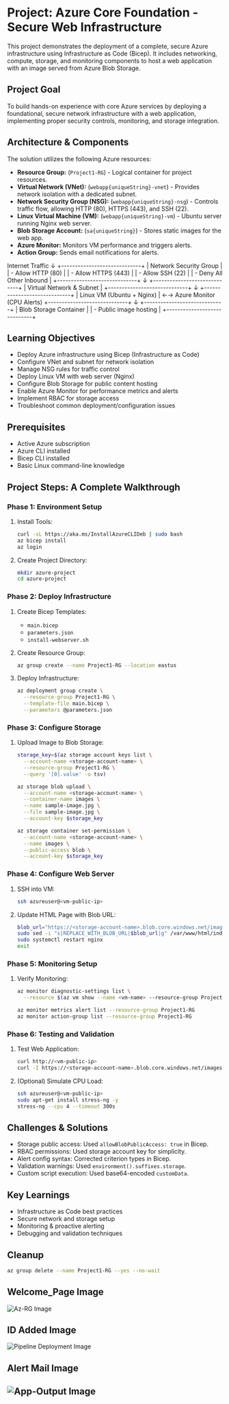 # Project: Azure Core Foundation - Secure Web Infrastructure

This project demonstrates the deployment of a complete, secure Azure infrastructure using Infrastructure as Code (Bicep). It includes networking, compute, storage, and monitoring components to host a web application with an image served from Azure Blob Storage.

## Project Goal

To build hands-on experience with core Azure services by deploying a foundational, secure network infrastructure with a web application, implementing proper security controls, monitoring, and storage integration.

## Architecture & Components

The solution utilizes the following Azure resources:

- **Resource Group:** (`Project1-RG`) - Logical container for project resources.
- **Virtual Network (VNet):** (`webapp{uniqueString}-vnet`) - Provides network isolation with a dedicated subnet.
- **Network Security Group (NSG):** (`webapp{uniqueString}-nsg`) - Controls traffic flow, allowing HTTP (80), HTTPS (443), and SSH (22).
- **Linux Virtual Machine (VM):** (`webapp{uniqueString}-vm`) - Ubuntu server running Nginx web server.
- **Blob Storage Account:** (`sa{uniqueString}`) - Stores static images for the web app.
- **Azure Monitor:** Monitors VM performance and triggers alerts.
- **Action Group:** Sends email notifications for alerts.

Internet Traffic
↓
+-----------------------------+
| Network Security Group |
| - Allow HTTP (80) |
| - Allow HTTPS (443) |
| - Allow SSH (22) |
| - Deny All Other Inbound |
+-----------------------------+
↓
+-----------------------------+
| Virtual Network & Subnet |
+-----------------------------+
↓
+-----------------------------+
| Linux VM (Ubuntu + Nginx) | ←→ Azure Monitor (CPU Alerts)
+-----------------------------+
↓
+-----------------------------+
| Blob Storage Container |
| - Public image hosting |
+-----------------------------+


## Learning Objectives

- Deploy Azure infrastructure using Bicep (Infrastructure as Code)
- Configure VNet and subnet for network isolation
- Manage NSG rules for traffic control
- Deploy Linux VM with web server (Nginx)
- Configure Blob Storage for public content hosting
- Enable Azure Monitor for performance metrics and alerts
- Implement RBAC for storage access
- Troubleshoot common deployment/configuration issues

## Prerequisites

- Active Azure subscription
- Azure CLI installed
- Bicep CLI installed
- Basic Linux command-line knowledge

## Project Steps: A Complete Walkthrough

### Phase 1: Environment Setup

1. Install Tools:
    ```bash
    curl -sL https://aka.ms/InstallAzureCLIDeb | sudo bash
    az bicep install
    az login
    ```

2. Create Project Directory:
    ```bash
    mkdir azure-project
    cd azure-project
    ```

### Phase 2: Deploy Infrastructure

1. Create Bicep Templates:
    - `main.bicep`
    - `parameters.json`
    - `install-webserver.sh`

2. Create Resource Group:
    ```bash
    az group create --name Project1-RG --location eastus
    ```

3. Deploy Infrastructure:
    ```bash
    az deployment group create \
      --resource-group Project1-RG \
      --template-file main.bicep \
      --parameters @parameters.json
    ```

### Phase 3: Configure Storage

1. Upload Image to Blob Storage:
    ```bash
    storage_key=$(az storage account keys list \
      --account-name <storage-account-name> \
      --resource-group Project1-RG \
      --query '[0].value' -o tsv)

    az storage blob upload \
      --account-name <storage-account-name> \
      --container-name images \
      --name sample-image.jpg \
      --file sample-image.jpg \
      --account-key $storage_key

    az storage container set-permission \
      --account-name <storage-account-name> \
      --name images \
      --public-access blob \
      --account-key $storage_key
    ```

### Phase 4: Configure Web Server

1. SSH into VM:
    ```bash
    ssh azureuser@<vm-public-ip>
    ```

2. Update HTML Page with Blob URL:
    ```bash
    blob_url="https://<storage-account-name>.blob.core.windows.net/images/sample-image.jpg"
    sudo sed -i "s|REPLACE_WITH_BLOB_URL|$blob_url|g" /var/www/html/index.html
    sudo systemctl restart nginx
    exit
    ```

### Phase 5: Monitoring Setup

1. Verify Monitoring:
    ```bash
    az monitor diagnostic-settings list \
      --resource $(az vm show --name <vm-name> --resource-group Project1-RG --query id --output tsv)

    az monitor metrics alert list --resource-group Project1-RG
    az monitor action-group list --resource-group Project1-RG
    ```

### Phase 6: Testing and Validation

1. Test Web Application:
    ```bash
    curl http://<vm-public-ip>
    curl -I https://<storage-account-name>.blob.core.windows.net/images/sample-image.jpg
    ```

2. (Optional) Simulate CPU Load:
    ```bash
    ssh azureuser@<vm-public-ip>
    sudo apt-get install stress-ng -y
    stress-ng --cpu 4 --timeout 300s
    ```

## Challenges & Solutions

- Storage public access: Used `allowBlobPublicAccess: true` in Bicep.
- RBAC permissions: Used storage account key for simplicity.
- Alert config syntax: Corrected criterion types in Bicep.
- Validation warnings: Used `environment().suffixes.storage`.
- Custom script execution: Used base64-encoded `customData`.

## Key Learnings

- Infrastructure as Code best practices
- Secure network and storage setup
- Monitoring & proactive alerting
- Debugging and validation techniques

## Cleanup

```bash
az group delete --name Project1-RG --yes --no-wait
```

## Welcome_Page Image

![Az-RG Image](https://github.com/manoj-2606/My-Projects/blob/718da453ee9bad5cbd3eab83ef2013c0c4287da1/Project_13/Welcome_Page.png)

## ID Added Image

![Pipeline Deployment Image](https://github.com/manoj-2606/My-Projects/blob/718da453ee9bad5cbd3eab83ef2013c0c4287da1/Project_13/Id_added_mail.png)

## Alert Mail Image

![App-Output Image](https://github.com/manoj-2606/My-Projects/blob/718da453ee9bad5cbd3eab83ef2013c0c4287da1/Project_13/alert_mail.png)
---
